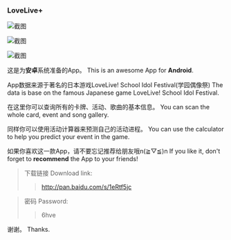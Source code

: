 ### LoveLive+

![截图](http://imgsrc.baidu.com/forum/w%3D580/sign=2d50f394b5119313c743ffb855380c10/425edbfaaf51f3deca9c843293eef01f3a297906.jpg)

![截图](http://imgsrc.baidu.com/forum/w%3D580/sign=da04a4c929dda3cc0be4b82831e83905/d66bfb54564e9258403bbbb89b82d158ccbf4e25.jpg)

![截图](http://imgsrc.baidu.com/forum/w%3D580/sign=eb643cce59df8db1bc2e7c6c3923dddb/98589f12c8fcc3ce74f9f4659545d688d43f2077.jpg)

这是为**安卓**系统准备的App。
This is an awesome App for **Android**.

App数据来源于著名的日本游戏LoveLive! School Idol Festival(学园偶像祭)
The data is base on the famous Japanese game LoveLive! School Idol Festival.

在这里你可以查询所有的卡牌、活动、歌曲的基本信息。
You can scan the whole card, event and song gallery.

同样你可以使用活动计算器来预测自己的活动进程。
You can use the calculator to help you predict your event in the game.

如果你喜欢这一款App，请不要忘记推荐给朋友哦n(≧▽≦)n
If you like it, don't forget to **recommend** the App to your friends!

> 下载链接
> Download link: 
>> http://pan.baidu.com/s/1eRtf5jc

> 密码
> Password: 
>> 6hve

谢谢。
Thanks.
